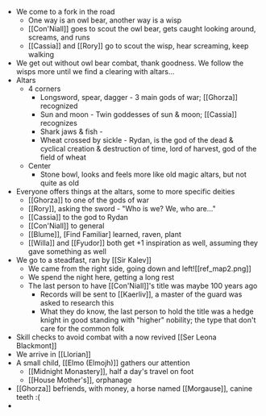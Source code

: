 - We come to a fork in the road
	- One way is an owl bear, another way is a wisp
	- [[Con'Niall]] goes to scout the owl bear, gets caught looking around, screams, and runs
	- [[Cassia]] and [[Rory]] go to scout the wisp, hear screaming, keep walking
- We get out without owl bear combat, thank goodness. We follow the wisps more until we find a clearing with altars...
- Altars
	- 4 corners
		- Longsword, spear, dagger - 3 main gods of war; [[Ghorza]] recognized
		- Sun and moon - Twin goddesses of sun & moon; [[Cassia]] recognizes
		- Shark jaws & fish - 
		- Wheat crossed by sickle - Rydan, is the god of the dead & cyclical creation & destruction of time, lord of harvest, god of the field of wheat
	- Center
		- Stone bowl, looks and feels more like old magic altars, but not quite as old
- Everyone offers things at the altars, some to more specific deities
	- [[Ghorza]] to one of the gods of war
	- [[Rory]], asking the sword - "Who is we? We, who are..."
	- [[Cassia]] to the god to Rydan
	- [[Con'Niall]] to general
	- [[Blume]], [Find Familiar] learned, raven, plant
	- [[Willa]] and [[Fyudor]] both get +1 inspiration as well, assuming they gave something as well
- We go to a steadfast, ran by [[Sir Kalev]]
	- We came from the right side, going down and left![[ref_map2.png]]
	- We spend the night here, getting a long rest
	- The last person to have [[Con'Niall]]'s title was maybe 100 years ago
		- Records will be sent to [[Kaerliv]], a master of the guard was asked to research this
		- What they do know, the last person to hold the title was a hedge knight in good standing with "higher" nobility; the type that don't care for the common folk
- Skill checks to avoid combat with a now revived [[Ser Leona Blackmont]]
- We arrive in [[Llorian]]
- A small child, [[Elmo (Elmojh)]] gathers our attention
	- [[Midnight Monastery]], half a day's travel on foot
	- [[House Mother's]], orphanage 
- [[Ghorza]] befriends, with money, a horse named [[Morgause]], canine teeth :(
- 
